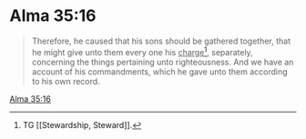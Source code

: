 # Alma 35:16

> Therefore, he caused that his sons should be gathered together, that he might give unto them every one his <u>charge</u>[^a], separately, concerning the things pertaining unto righteousness. And we have an account of his commandments, which he gave unto them according to his own record.

[Alma 35:16](https://www.churchofjesuschrist.org/study/scriptures/bofm/alma/35?lang=eng&id=p16#p16)


[^a]: TG [[Stewardship, Steward]].
